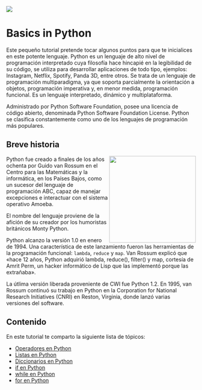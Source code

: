 ![](https://raw.githubusercontent.com/gabrielfernando01/basics_in_python/master/image/header_basics.png)

# Basics in Python

Este pequeño tutorial pretende tocar algunos puntos para que te inicialices en este potente lenguaje. Python es un lenguaje de alto nivel de programación interpretado cuya filosofía hace hincapié en la legibilidad de su código, se utiliza para desarrollar aplicaciones de todo tipo, ejemplos: Instagram, Netflix, Spotify, Panda 3D, entre otros. Se trata de un lenguaje de programación multiparadigma, ya que soporta parcialmente la orientación a objetos, programación imperativa y, en menor medida, programación funcional. Es un lenguaje interpretado, dinámico y multiplataforma.

Administrado por Python Software Foundation, posee una licencia de código abierto, denominada Python Software Foundation License. Python se clasifica constantemente como uno de los lenguajes de programación más populares.

## Breve historia

<img align='right' src="https://serespensantes.com/wp-content/uploads/2019/04/guido-van-rossum.jpg" width="230">
Python fue creado a finales de los años ochenta por Guido van Rossum en el Centro para las Matemáticas y la informática, en los Países Bajos, como un sucesor del lenguaje de programación ABC, capaz de manejar excepciones e interactuar con el sistema operativo Amoeba.

El nombre del lenguaje proviene de la afición de su creador por los humoristas británicos Monty Python.

Python alcanzo la versión 1.0 en enero de 1994. Una característica de este lanzamiento fueron las herramientas de la programación funcional: <code>lambda</code>, <code>reduce</code> y <code>map</code>. Van Rossum explicó que «hace 12 años, Python adquirió lambda, reduce(), filter() y map, cortesía de Amrit Perm, un hacker informático de Lisp que las implementó porque las extrañaba».

La útlima versión liberada proveniente de CWI fue Python 1.2. En 1995, van Rossum continuó su trabajo en Python en la Corporation for National Research Initiatives (CNRI) en Reston, Virginia, donde lanzó varias versiones del software.

## Contenido

En este tutorial te comparto la siguiente lista de tópicos:

- <a href="https://github.com/gabrielfernando01/basics_in_python/tree/master/basics/operators_in_python">Operadores en Python</a>
- <a href="https://github.com/gabrielfernando01/basics_in_python/tree/master/basics/list_in_python">Listas en Python</a>
- <a href="https://github.com/gabrielfernando01/basics_in_python/tree/master/basics/dict_in_python">Diccionarios en Python</a>
- <a href="https://github.com/gabrielfernando01/basics_in_python/tree/master/basics/if_in_python">if en Python</a>
- <a href="https://github.com/gabrielfernando01/basics_in_python/tree/master/basics/while_in_python">while en Python</a>
- <a href="https://github.com/gabrielfernando01/basics_in_python/tree/master/basics/for_in_python">for en Python</a>


